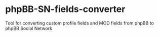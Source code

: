 phpBB-SN-fields-converter
=========================

Tool for converting custom profile fields and MOD fields from phpBB to phpBB Social Network